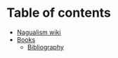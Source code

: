 # Table of contents

* [Nagualism wiki](README.md)
* [Books](books/README.md)
  * [Bibliography](books/index.md)

